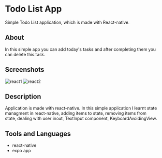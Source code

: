 # Todo List App
Simple Todo List application, which is made with React-native.

## About
In this simple app you can add today's tasks and after completing them you can delete this task.

## Screenshots
![react1](https://user-images.githubusercontent.com/47283342/175057012-ee6aff29-04cd-4f06-a70a-effa250f3852.PNG)
![react2](https://user-images.githubusercontent.com/47283342/175057017-88fed412-a53c-446b-b22d-3096768a0b2e.PNG)

## Description
Application is made with react-native. In this simple application I learnt state managment in react-native, adding items to state, removing items from state, dealing with user inout, TextInput component, KeyboardAvoidingView.

## Tools and Languages
- react-native
- expo app
